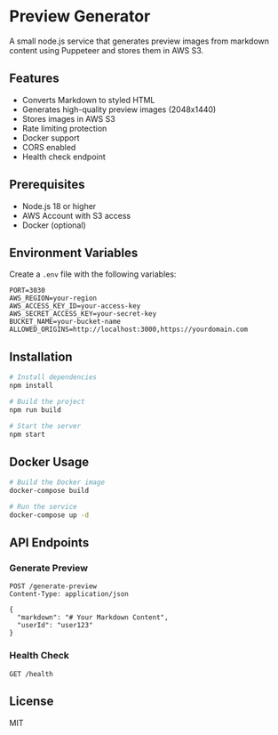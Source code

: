 # Preview Generator

A small node.js service that generates preview images from markdown content using Puppeteer and stores them in AWS S3.

## Features

- Converts Markdown to styled HTML
- Generates high-quality preview images (2048x1440)
- Stores images in AWS S3
- Rate limiting protection
- Docker support
- CORS enabled
- Health check endpoint

## Prerequisites

- Node.js 18 or higher
- AWS Account with S3 access
- Docker (optional)

## Environment Variables

Create a `.env` file with the following variables:

```env
PORT=3030
AWS_REGION=your-region
AWS_ACCESS_KEY_ID=your-access-key
AWS_SECRET_ACCESS_KEY=your-secret-key
BUCKET_NAME=your-bucket-name
ALLOWED_ORIGINS=http://localhost:3000,https://yourdomain.com
```

## Installation

```bash
# Install dependencies
npm install

# Build the project
npm run build

# Start the server
npm start
```

## Docker Usage

```bash
# Build the Docker image
docker-compose build

# Run the service
docker-compose up -d
```

## API Endpoints

### Generate Preview
```http
POST /generate-preview
Content-Type: application/json

{
  "markdown": "# Your Markdown Content",
  "userId": "user123"
}
```

### Health Check
```http
GET /health
```

## License

MIT